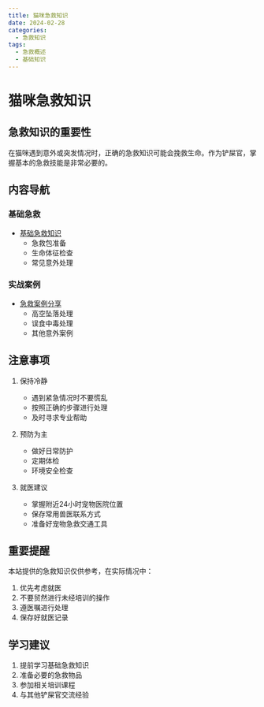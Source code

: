 ```yaml
---
title: 猫咪急救知识
date: 2024-02-28
categories:
  - 急救知识
tags:
  - 急救概述
  - 基础知识
---
```


# 猫咪急救知识

## 急救知识的重要性

在猫咪遇到意外或突发情况时，正确的急救知识可能会挽救生命。作为铲屎官，掌握基本的急救技能是非常必要的。

## 内容导航

### 基础急救
- [基础急救知识](first-aid.md)
  - 急救包准备
  - 生命体征检查
  - 常见意外处理

### 实战案例
- [急救案例分享](cases.md)
  - 高空坠落处理
  - 误食中毒处理
  - 其他意外案例

## 注意事项

1. 保持冷静
   - 遇到紧急情况时不要慌乱
   - 按照正确的步骤进行处理
   - 及时寻求专业帮助

2. 预防为主
   - 做好日常防护
   - 定期体检
   - 环境安全检查

3. 就医建议
   - 掌握附近24小时宠物医院位置
   - 保存常用兽医联系方式
   - 准备好宠物急救交通工具

## 重要提醒

本站提供的急救知识仅供参考，在实际情况中：

1. 优先考虑就医
2. 不要贸然进行未经培训的操作
3. 遵医嘱进行处理
4. 保存好就医记录

## 学习建议

1. 提前学习基础急救知识
2. 准备必要的急救物品
3. 参加相关培训课程
4. 与其他铲屎官交流经验 